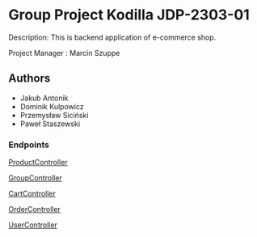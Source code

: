 # Group Project Kodilla JDP-2303-01

Description: This is backend application of e-commerce shop.

Project Manager : Marcin Szuppe

## Authors
- Jakub Antonik
- Dominik Kulpowicz
- Przemysław Siciński
- Paweł Staszewski

### Endpoints
[ProductController](docs/ProductController.md)

[GroupController](docs/GroupController.md)

[CartController](docs/CartController.md)

[OrderController](docs/OrderController.md)

[UserController](docs/UserController.md)
